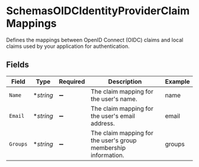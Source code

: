 # SchemasOIDCIdentityProviderClaimMappings

Defines the mappings between OpenID Connect (OIDC) claims and local claims used by your application for 
authentication.



## Fields

| Field                                                          | Type                                                           | Required                                                       | Description                                                    | Example                                                        |
| -------------------------------------------------------------- | -------------------------------------------------------------- | -------------------------------------------------------------- | -------------------------------------------------------------- | -------------------------------------------------------------- |
| `Name`                                                         | **string*                                                      | :heavy_minus_sign:                                             | The claim mapping for the user's name.                         | name                                                           |
| `Email`                                                        | **string*                                                      | :heavy_minus_sign:                                             | The claim mapping for the user's email address.                | email                                                          |
| `Groups`                                                       | **string*                                                      | :heavy_minus_sign:                                             | The claim mapping for the user's group membership information. | groups                                                         |